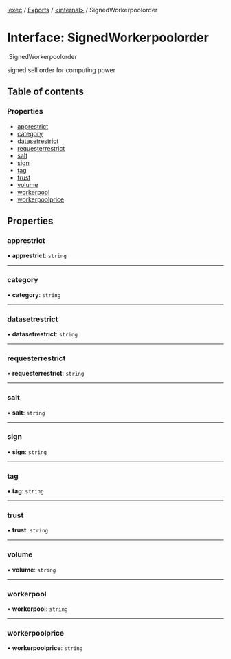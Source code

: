 [iexec](../README.md) / [Exports](../modules.md) / [<internal\>](../modules/internal_.md) / SignedWorkerpoolorder

# Interface: SignedWorkerpoolorder

[<internal>](../modules/internal_.md).SignedWorkerpoolorder

signed sell order for computing power

## Table of contents

### Properties

- [apprestrict](internal_.SignedWorkerpoolorder.md#apprestrict)
- [category](internal_.SignedWorkerpoolorder.md#category)
- [datasetrestrict](internal_.SignedWorkerpoolorder.md#datasetrestrict)
- [requesterrestrict](internal_.SignedWorkerpoolorder.md#requesterrestrict)
- [salt](internal_.SignedWorkerpoolorder.md#salt)
- [sign](internal_.SignedWorkerpoolorder.md#sign)
- [tag](internal_.SignedWorkerpoolorder.md#tag)
- [trust](internal_.SignedWorkerpoolorder.md#trust)
- [volume](internal_.SignedWorkerpoolorder.md#volume)
- [workerpool](internal_.SignedWorkerpoolorder.md#workerpool)
- [workerpoolprice](internal_.SignedWorkerpoolorder.md#workerpoolprice)

## Properties

### apprestrict

• **apprestrict**: `string`

---

### category

• **category**: `string`

---

### datasetrestrict

• **datasetrestrict**: `string`

---

### requesterrestrict

• **requesterrestrict**: `string`

---

### salt

• **salt**: `string`

---

### sign

• **sign**: `string`

---

### tag

• **tag**: `string`

---

### trust

• **trust**: `string`

---

### volume

• **volume**: `string`

---

### workerpool

• **workerpool**: `string`

---

### workerpoolprice

• **workerpoolprice**: `string`
